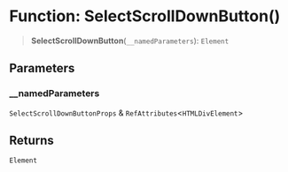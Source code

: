 # Function: SelectScrollDownButton()

> **SelectScrollDownButton**(`__namedParameters`): `Element`

## Parameters

### \_\_namedParameters

`SelectScrollDownButtonProps` & `RefAttributes`\<`HTMLDivElement`\>

## Returns

`Element`
